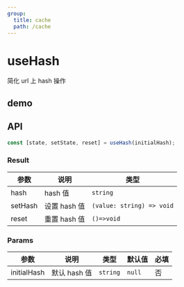 ```yaml
---
group:
  title: cache
  path: /cache
---
```


# useHash

简化 url 上 hash 操作

## demo

<code src="./Demo/index.tsx"></code>

## API

```typescript
const [state, setState, reset] = useHash(initialHash);
```

### Result

| **参数** | **说明**     | **类型**                  |
| -------- | ------------ | ------------------------- |
| hash     | hash 值      | `string`                  |
| setHash  | 设置 hash 值 | `(value: string) => void` |
| reset    | 重置 hash 值 | `()=>void`                |

### Params

| **参数**    | **说明**     | **类型** | **默认值** | 必填 |
| ----------- | ------------ | -------- | ---------- | ---- |
| initialHash | 默认 hash 值 | `string` | `null`     | 否   |
